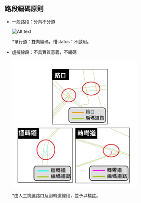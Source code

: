 ## 路段編碼原則
  - 一般路段：分向不分道
  
    ![Alt text](motclink/Code/001.jpg)
 
    \*單行道：雙向編碼，惟status：不啟用。
    
    
  - 虛擬線段：不具實質意義，不編碼
  
    ![Alt text](Code/002.jpg)
  
    \*由人工挑選路口及迴轉道線段，並予以標註。
    

